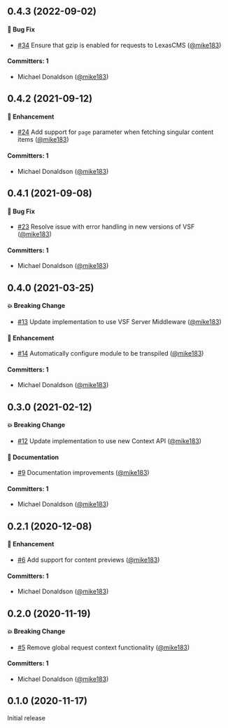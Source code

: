 ## 0.4.3 (2022-09-02)

#### :bug: Bug Fix
* [#34](https://github.com/LexasCMS/vsf-next-lexascms/pull/34) Ensure that gzip is enabled for requests to LexasCMS ([@mike183](https://github.com/mike183))

#### Committers: 1
- Michael Donaldson ([@mike183](https://github.com/mike183))

## 0.4.2 (2021-09-12)

#### :rocket: Enhancement
* [#24](https://github.com/LexasCMS/vsf-next-lexascms/pull/24) Add support for `page` parameter when fetching singular content items ([@mike183](https://github.com/mike183))

#### Committers: 1
- Michael Donaldson ([@mike183](https://github.com/mike183))

## 0.4.1 (2021-09-08)

#### :bug: Bug Fix
* [#23](https://github.com/LexasCMS/vsf-next-lexascms/pull/23) Resolve issue with error handling in new versions of VSF ([@mike183](https://github.com/mike183))

#### Committers: 1
- Michael Donaldson ([@mike183](https://github.com/mike183))

## 0.4.0 (2021-03-25)

#### :boom: Breaking Change
* [#13](https://github.com/LexasCMS/vsf-next-lexascms/pull/13) Update implementation to use VSF Server Middleware ([@mike183](https://github.com/mike183))

#### :rocket: Enhancement
* [#14](https://github.com/LexasCMS/vsf-next-lexascms/pull/14) Automatically configure module to be transpiled ([@mike183](https://github.com/mike183))

#### Committers: 1
- Michael Donaldson ([@mike183](https://github.com/mike183))

## 0.3.0 (2021-02-12)

#### :boom: Breaking Change
* [#12](https://github.com/LexasCMS/vsf-next-lexascms/pull/12) Update implementation to use new Context API ([@mike183](https://github.com/mike183))

#### :memo: Documentation
* [#9](https://github.com/LexasCMS/vsf-next-lexascms/pull/9) Documentation improvements ([@mike183](https://github.com/mike183))

#### Committers: 1
- Michael Donaldson ([@mike183](https://github.com/mike183))

## 0.2.1 (2020-12-08)

#### :rocket: Enhancement
* [#6](https://github.com/LexasCMS/vsf-next-lexascms/pull/6) Add support for content previews ([@mike183](https://github.com/mike183))

#### Committers: 1
- Michael Donaldson ([@mike183](https://github.com/mike183))

## 0.2.0 (2020-11-19)

#### :boom: Breaking Change
* [#5](https://github.com/LexasCMS/vsf-next-lexascms/pull/5) Remove global request context functionality ([@mike183](https://github.com/mike183))

#### Committers: 1
- Michael Donaldson ([@mike183](https://github.com/mike183))

## 0.1.0 (2020-11-17)

Initial release

